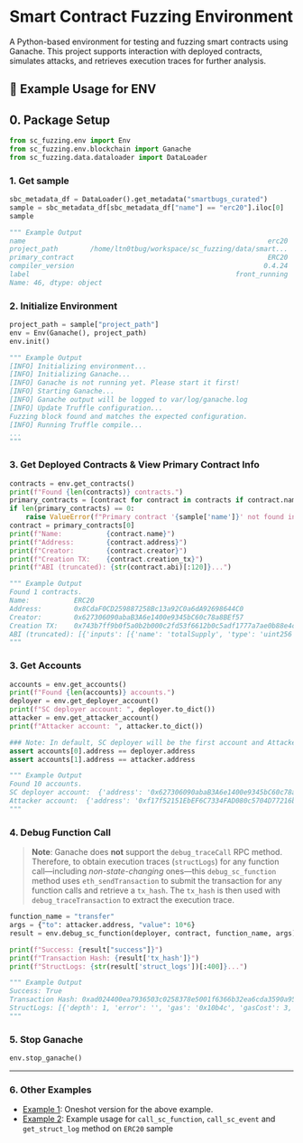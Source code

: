 # Smart Contract Fuzzing Environment

A Python-based environment for testing and fuzzing smart contracts using Ganache. This project supports interaction with deployed contracts, simulates attacks, and retrieves execution traces for further analysis.

## 🚀 Example Usage for ENV

## 0. Package Setup

```python
from sc_fuzzing.env import Env
from sc_fuzzing.env.blockchain import Ganache
from sc_fuzzing.data.dataloader import DataLoader
```

### 1. Get sample
```python
sbc_metadata_df = DataLoader().get_metadata("smartbugs_curated")
sample = sbc_metadata_df[sbc_metadata_df["name"] == "erc20"].iloc[0]
sample

""" Example Output
name                                                            erc20
project_path        /home/ltn0tbug/workspace/sc_fuzzing/data/smart...
primary_contract                                                ERC20
compiler_version                                               0.4.24
label                                                   front_running
Name: 46, dtype: object
``` 

### 2. Initialize Environment

```python
project_path = sample["project_path"]
env = Env(Ganache(), project_path)
env.init()

""" Example Output
[INFO] Initializing environment...
[INFO] Initializing Ganache...
[INFO] Ganache is not running yet. Please start it first!
[INFO] Starting Ganache...
[INFO] Ganache output will be logged to var/log/ganache.log
[INFO] Update Truffle configuration...
Fuzzing block found and matches the expected configuration.
[INFO] Running Truffle compile...
...
"""
```

### 3. Get Deployed Contracts & View Primary Contract Info

```python
contracts = env.get_contracts()
print(f"Found {len(contracts)} contracts.")
primary_contracts = [contract for contract in contracts if contract.name == sample["primary_contract"]]
if len(primary_contracts) == 0:
    raise ValueError(f"Primary contract '{sample['name']}' not found in the environment.")
contract = primary_contracts[0]
print(f"Name:           {contract.name}")
print(f"Address:        {contract.address}")
print(f"Creator:        {contract.creator}")
print(f"Creation TX:    {contract.creation_tx}")
print(f"ABI (truncated): {str(contract.abi)[:120]}...")

""" Example Output
Found 1 contracts.
Name:           ERC20
Address:        0x8CdaF0CD259887258Bc13a92C0a6dA92698644C0
Creator:        0x627306090abaB3A6e1400e9345bC60c78a8BEf57
Creation TX:    0x743b7ff9b0f5a0b2b000c2fd53f6612b0c5adf1777a7ae0b88e4c3038e408005
ABI (truncated): [{'inputs': [{'name': 'totalSupply', 'type': 'uint256'}], 'payable': False, 'stateMutability': 'nonpayable', 'type': 'co...
"""
```

### 3. Get Accounts

```python
accounts = env.get_accounts()
print(f"Found {len(accounts)} accounts.")
deployer = env.get_deployer_account()
print(f"SC deployer account: ", deployer.to_dict())
attacker = env.get_attacker_account()
print(f"Attacker account: ", attacker.to_dict())

### Note: In default, SC deployer will be the first account and Attacker will the second account.
assert accounts[0].address == deployer.address
assert accounts[1].address == attacker.address 

""" Example Output
Found 10 accounts.
SC deployer account:  {'address': '0x627306090abaB3A6e1400e9345bC60c78a8BEf57', 'private_key': HexBytes('0xc87509a1c067bbde78beb793e6fa76530b6382a4c0241e5e4a9ec0a0f44dc0d3'), 'balance': 999997719013000000000, 'nonce': 1}
Attacker account:  {'address': '0xf17f52151EbEF6C7334FAD080c5704D77216b732', 'private_key': HexBytes('0xae6ae8e5ccbfb04590405997ee2d52d2b330726137b875053c36d94e974d162f'), 'balance': 1000000000000000000000, 'nonce': 0}
"""
```

### 4. Debug Function Call
> **Note**: Ganache does **not** support the `debug_traceCall` RPC method. Therefore, to obtain execution traces (`structLogs`) for any function call—including *non-state-changing* ones—this `debug_sc_function` method uses `eth_sendTransaction` to submit the transaction for any function calls and retrieve a `tx_hash`. The `tx_hash` is then used with `debug_traceTransaction` to extract the execution trace.

```python
function_name = "transfer"
args = {"to": attacker.address, "value": 10*6}
result = env.debug_sc_function(deployer, contract, function_name, args)

print(f"Success: {result["success"]}")
print(f"Transaction Hash: {result['tx_hash']}")
print(f"StructLogs: {str(result['struct_logs'])[:400]}...")

""" Example Output
Success: True
Transaction Hash: 0xad024400ea7936503c0258378e5001f6366b32ea6cda3590a952e1f917e5617b
StructLogs: [{'depth': 1, 'error': '', 'gas': '0x10b4c', 'gasCost': 3, 'memory': [], 'op': 'PUSH1', 'pc': 0, 'stack': [], 'storage': {}}, {'depth': 1, 'error': '', 'gas': '0x10b49', 'gasCost': 3, 'memory': [], 'op': 'PUSH1', 'pc': 2, 'stack': ['0000000000000000000000000000000000000000000000000000000000000080'], 'storage': {}}, {'depth': 1, 'error': '', 'gas': '0x10b46', 'gasCost': 12, 'memory': ['000000000000...
"""
```

### 5. Stop Ganache

```python
env.stop_ganache()
```

---

### 6. Other Examples

- [Example 1](./example/example1.py): Oneshot version for the above example.
- [Example 2](./example/example2.py): Example usage for `call_sc_function`, `call_sc_event` and `get_struct_log` method on `ERC20` sample
